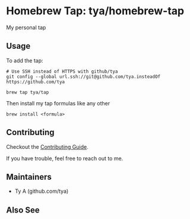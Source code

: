 # Homebrew Tap: tya/homebrew-tap

My personal tap


## Usage

To add the tap:

    # Use SSH instead of HTTPS with github/tya
    git config --global url.ssh://git@github.com/tya.insteadOf https://github.com/tya

    brew tap tya/tap

Then install my tap formulas like any other

    brew install <formula>


## Contributing

Checkout the [Contributing Guide](/CONTRIBUTING.md).

If you have trouble, feel free to reach out to me.


## Maintainers

- Ty A (github.com/tya)


## Also See
[homebrew/core]: https://github.com/Homebrew/homebrew-core
